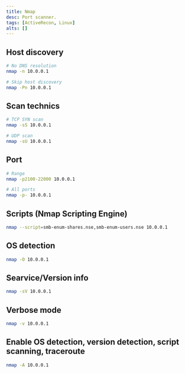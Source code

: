 ```yaml
---
title: Nmap
desc: Port scanner.
tags: [ActiveRecon, Linux]
alts: []
---
```


## Host discovery

```sh
# No DNS resolution
nmap -n 10.0.0.1

# Skip host discovery
nmap -Pn 10.0.0.1
```

## Scan technics

```sh
# TCP SYN scan
nmap -sS 10.0.0.1

# UDP scan
nmap -sU 10.0.0.1
```

## Port

```sh
# Range
nmap -p2100-22000 10.0.0.1

# All ports
nmap -p- 10.0.0.1
```

## Scripts (Nmap Scripting Engine)

```sh
nmap --script=smb-enum-shares.nse,smb-enum-users.nse 10.0.0.1
```

## OS detection

```sh
nmap -O 10.0.0.1
```

## Searvice/Version info

```sh
nmap -sV 10.0.0.1
```

## Verbose mode

```sh
nmap -v 10.0.0.1
```

## Enable OS detection, version detection, script scanning, traceroute

```sh
nmap -A 10.0.0.1
```